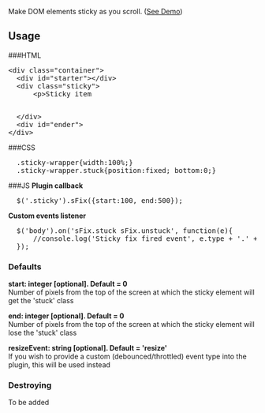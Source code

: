 Make DOM elements sticky as you scroll. ([See Demo](http://nijk.github.com/jQuery-sFix/))

## Usage

###HTML
<pre>&lt;div class="container">
  &lt;div id="starter">&lt;/div>
  &lt;div class="sticky">
      &lt;p>Sticky item</p>
  &lt;/div>
  &lt;div id="ender"></div>
&lt;/div>
</pre>

###CSS
<pre>
  .sticky-wrapper{width:100%;}
  .sticky-wrapper.stuck{position:fixed; bottom:0;}
</pre>

###JS
**Plugin callback**</br>
<pre>
  $('.sticky').sFix({start:100, end:500});
</pre>

**Custom events listener**</br>
<pre>
  $('body').on('sFix.stuck sFix.unstuck', function(e){
      //console.log('Sticky fix fired event', e.type + '.' + e.namespace);
  });
</pre>

### Defaults
**start: integer [optional]. Default = 0**<br>
Number of pixels from the top of the screen at which the sticky element will get the 'stuck' class

**end: integer [optional]. Default = 0**<br>
Number of pixels from the top of the screen at which the sticky element will lose the 'stuck' class

**resizeEvent: string [optional]. Default = 'resize'**<br>
If you wish to provide a custom (debounced/throttled) event type into the plugin, this will be used instead


### Destroying
To be added